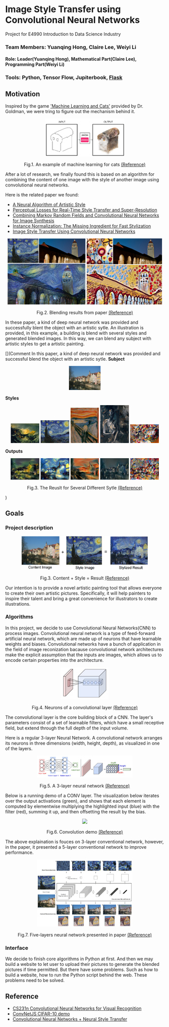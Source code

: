 # Image Style Transfer using Convolutional Neural Networks
Project for E4990 Introduction to Data Science Industry
### Team Members: Yuanqing Hong, Claire Lee, Weiyi Li
#### Role: Leader(Yuanqing Hong), Mathematical Part(Claire Lee), Programming Part(Weiyi Li)
### Tools: Python, Tensor Flow, Jupiterbook, [Flask](http://flask.pocoo.org/)

## Motivation

Inspired by the game ['Machine Learning and Cats'](http://www.atlasobscura.com/articles/cat-computer-program-drawing?utm_source=facebook.com&utm_medium=atlas-page) provided by Dr. Goldman, we were tring to figure out the mechanism behind it.

<p align="center">
<img src="https://github.com/yh2866/E4990-data-science-project/blob/master/images/machine_learning_cats.png?raw=true" width="50%"/>
</p>  
<p align="center">
Fig.1. An example of machine learning for cats
<a href="http://www.atlasobscura.com/articles/cat-computer-program-drawing?utm_source=facebook.com&utm_medium=atlas-page">(Reference)</a>
</p>


After a lot of research, we finally found this is based on an algorithm for combining the content of one image with the style of another image using convolutional neural networks.

Here is the related paper we found:
- [A Neural Algorithm of Artistic Style](https://arxiv.org/abs/1508.06576)
- [Perceptual Losses for Real-Time Style Transfer and Super-Resolution](https://arxiv.org/pdf/1603.08155v1.pdf)
- [Combining Markov Random Fields and Convolutional Neural Networks for Image Synthesis](https://arxiv.org/pdf/1601.04589.pdf)
- [Instance Normalization: The Missing Ingredient for Fast Stylization](https://arxiv.org/abs/1607.08022)
- [Image Style Transfer Using Convolutional Neural Networks](http://www.cv-foundation.org/openaccess/content_cvpr_2016/papers/Gatys_Image_Style_Transfer_CVPR_2016_paper.pdf)


<p align="center"> 
<img src="https://github.com/yh2866/E4990-data-science-project/blob/master/images/blending_1.png" width="49%"> 
<img src="https://github.com/yh2866/E4990-data-science-project/blob/master/images/blending_2.png" width="47.5%"> 
</p>
<p align="center">
Fig.2. Blending results from paper
<a href="https://arxiv.org/abs/1508.06576">(Reference)</a>
</p>

In these paper, a kind of deep neural network was provided and successfully blent the object with an artistic sytle. An illustration is provided, in this example, a building is blend with several styles and generated blended images. In this way, we can blend any subject with artistic styles to get a artistic painting.

[](Comment In this paper, a kind of deep neural network was provided and successful blend the object with an artistic sytle.  **Subject** <p align="center"> <img src="https://github.com/yh2866/E4990-data-science-project/blob/master/images/subject.jpg?raw=true" width="20%"/> </p> **Styles** <p align="center"> <img src="https://github.com/yh2866/E4990-data-science-project/blob/master/images/style_b.png?raw=true" width="18%"/> <img src="https://github.com/yh2866/E4990-data-science-project/blob/master/images/style_c.png?raw=true" width="18%"/> <img src="https://github.com/yh2866/E4990-data-science-project/blob/master/images/style_d.png?raw=true" width="18%"/> <img src="https://github.com/yh2866/E4990-data-science-project/blob/master/images/style_e.png?raw=true" width="18%"/> <img src="https://github.com/yh2866/E4990-data-science-project/blob/master/images/style_f.png?raw=true" width="18%"/> </p> **Outputs** <p align="center"> <img src="https://github.com/yh2866/E4990-data-science-project/blob/master/images/blending_b.png?raw=true" width="18%"/> <img src="https://github.com/yh2866/E4990-data-science-project/blob/master/images/blending_c.png?raw=true" width="18%"/> <img src="https://github.com/yh2866/E4990-data-science-project/blob/master/images/blending_d.png?raw=true" width="18%"/> <img src="https://github.com/yh2866/E4990-data-science-project/blob/master/images/blending_e.png?raw=true" width="18%"/> <img src="https://github.com/yh2866/E4990-data-science-project/blob/master/images/blending_f.png?raw=true" width="18%"/> </p> <p align="center"> Fig.3. The Reuslt for Several Different Sytle <a href="https://arxiv.org/abs/1508.06576">(Reference)</a> </p>)



## Goals

### Project description

<p align="center">
<img src="https://github.com/yh2866/E4990-data-science-project/blob/master/images/description.png" width="80%"/>
</p>
<p align="center">
Fig.3. Content + Style = Result
<a href="http://web.stanford.edu/class/cs20si/lectures/slides_06.pdf">(Reference)</a>
</p>

Our intention is to provide a novel artistic painting tool that allows everyone to create their own artistic pictures.
Specifically, it will help painters to inspire their talent and bring a great convenience for illustrators to create illustrations.
### Algorithms
In this project, we decide to use Convolutional Neural Networks(CNN) to process images. Convolutional neural network is a type of feed-forward artificial neural network, which are made up of neurons that have learnable weights and biases. Convolutional networks have a bunch of application in the field of image reconization bacause convolutional network architectures make the explicit assumption that the inputs are images, which allows us to encode certain properties into the architecture.

<p align="center">
<img src="https://github.com/yh2866/E4990-data-science-project/blob/master/images/conv_layer.png" width="30%"/>
</p>
<p align="center">
Fig.4. Neurons of a convolutional layer
<a href="https://en.wikipedia.org/wiki/Convolutional_neural_network">(Reference)</a>
</p>

The convolutional layer is the core building block of a CNN. The layer's parameters consist of a set of learnable filters, which have a small receptive field, but extend through the full depth of the input volume.

Here is a regular 3-layer Neural Network. A convolutional network arranges its neurons in three dimensions (width, height, depth), as visualized in one of the layers.
<p align="center">
<img src="https://github.com/yh2866/E4990-data-science-project/blob/master/images/three_layer.png" width="60%"/>
</p>
<p align="center">
Fig.5. A 3-layer neural network
<a href="http://cs231n.github.io/convolutional-networks/#architectures">(Reference)</a>
</p>

Below is a running demo of a CONV layer. The visualization below iterates over the output activations (green), and shows that each element is computed by elementwise multiplying the highlighted input (blue) with the filter (red), summing it up, and then offsetting the result by the bias.
<p align="center">
<img src="https://github.com/yh2866/E4990-data-science-project/blob/master/images/recording.gif" width="60%"/>
</p>
<p align="center">
Fig.6. Convolution demo
<a href="http://cs231n.github.io/convolutional-networks/#architectures">(Reference)</a>
</p>

The above explaination is fouces on 3-layer conventional network, however, in the paper, it presented a 5-layer conventional network to improve performance.
<p align="center">
<img src="https://github.com/yh2866/E4990-data-science-project/blob/master/images/reconstruction_algorithm.png?raw=true" width="60%"/>
</p>
<p align="center">
Fig.7. Five-layers neural network presented in paper
<a href="https://arxiv.org/abs/1508.06576">(Reference)</a>
</p>

### Interface
We decide to finish core algorithms in Python at first. And then we may build a website to let user to upload their pictures to generate the blended pictures if time permitted. But there have some problems. Such as how to build a website, how to run the Python script behind the web. These problems need to be solved. 


## Reference
- [CS231n Convolutional Neural Networks for Visual Recognition](http://cs231n.github.io/convolutional-networks/#architectures)
- [ConvNetJS CIFAR-10 demo](http://cs.stanford.edu/people/karpathy/convnetjs/demo/cifar10.html)
- [Convolutional Neural Networks + Neural Style Transfer](http://web.stanford.edu/class/cs20si/lectures/slides_06.pdf)
